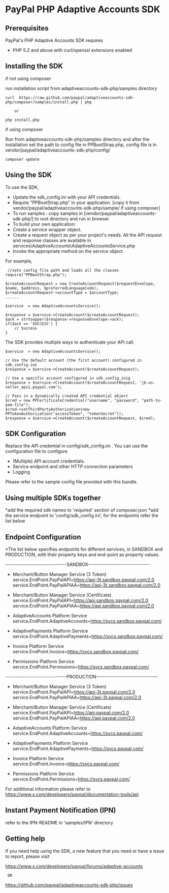 
PayPal PHP Adaptive Accounts SDK
================================

Prerequisites
-------------

PayPal's PHP Adaptive Accounts SDK requires 

   * PHP 5.2 and above with curl/openssl extensions enabled
  
Installing the SDK
-------------------
   if not using composer 
   
   run installation script from adaptiveaccounts-sdk-php/samples directory
   
    curl  https://raw.github.com/paypal/adaptiveaccounts-sdk-php/composer/samples/install.php | php
    
        or 
        
    php install.php
    
   if using composer
   
   Run from adaptiveaccounts-sdk-php/samples directory and after the installation set the path to config file in PPBootStrap.php, config file is in vendor/paypal/adaptiveaccounts-sdk-php/config/
   
    composer update
    
Using the SDK
-------------

To use the SDK, 

   * Update the sdk_config.ini with your API credentials.
   * Require "PPBootStrap.php" in your application. [copy it from vendor/paypal/adaptiveaccounts-sdk-php/sample/ if using composer]
   * To run samples : copy samples in [vendor/paypal/adaptiveaccounts-sdk-php/] to root directory and run in browser
   * To build your own application:
   * Create a service wrapper object.
   * Create a request object as per your project's needs. All the API request and response classes are available 
     in services\AdaptiveAccounts\AdaptiveAccountsService.php
   * Invoke the appropriate method on the service object.

For example,

	 //sets config file path and loads all the classes
    require("PPBootStrap.php");

  	$createAccountRequest = new CreateAccountRequest($requestEnvelope, $name, $address, $preferredLanguageCode);
	$createAccountRequest->accountType = $accountType;
	......

	$service  = new AdaptiveAccountsService();
	
	$response = $service->CreateAccount($createAccountRequest);	
	$ack = strtoupper($response->responseEnvelope->ack); 
	if($ack == 'SUCCESS') {
		// Success
	}
  

The SDK provides multiple ways to authenticate your API call.

	$service  = new AdaptiveAccountsService();
	
	// Use the default account (the first account) configured in sdk_config.ini
	$response = $service->CreateAccount($createAccountRequest);	

	// Use a specific account configured in sdk_config.inig
	$response = $service->CreateAccount($createAccountRequest, 'jb-us-seller_api1.paypal.com');	
	 
	// Pass in a dynamically created API credential object
    $cred = new PPCertificateCredential("username", "password", "path-to-pem-file");
    $cred->setThirdPartyAuthorization(new PPTokenAuthorization("accessToken", "tokenSecret"));
	$response = $service->CreateAccount($createAccountRequest, $cred);	

 

SDK Configuration
-----------------

Replace the API credential in config/sdk_config.ini . You can use the configuration file to configure

   * (Multiple) API account credentials.
   * Service endpoint and other HTTP connection parameters
   * Logging 

Please refer to the sample config file provided with this bundle.

Using multiple SDKs together
----------------------------
*add the required sdk names to 'required' section of composer.json
*add the service endpoint to 'config/sdk_config.ini', for the endpoints refer the list below

Endpoint Configuration
---------------------------
*The list below specifies endpoints for different services, in SANDBOX and PRODUCTION, with their 
property keys and end-point as property values.


------------------------------SANDBOX------------------------------  
* Merchant/Button Manager Service (3 Token)  
service.EndPoint.PayPalAPI=https://api-3t.sandbox.paypal.com/2.0  
service.EndPoint.PayPalAPIAA=https://api-3t.sandbox.paypal.com/2.0  

* Merchant/Button Manager Service (Certificate)  
service.EndPoint.PayPalAPI=https://api.sandbox.paypal.com/2.0  
service.EndPoint.PayPalAPIAA=https://api.sandbox.paypal.com/2.0  

* AdaptiveAccounts Platform Service  
service.EndPoint.AdaptiveAccounts=https://svcs.sandbox.paypal.com/  

* AdaptivePayments Platform Service  
service.EndPoint.AdaptivePayments=https://svcs.sandbox.paypal.com/  

* Invoice Platform Service  
service.EndPoint.Invoice=https://svcs.sandbox.paypal.com/  

* Permissions Platform Service  
service.EndPoint.Permissions=https://svcs.sandbox.paypal.com/  

------------------------------PRODUCTION------------------------------  
* Merchant/Button Manager Service (3 Token)  
service.EndPoint.PayPalAPI=https://api-3t.paypal.com/2.0  
service.EndPoint.PayPalAPIAA=https://api-3t.paypal.com/2.0  

* Merchant/Button Manager Service (Certificate)  
service.EndPoint.PayPalAPI=https://api.paypal.com/2.0  
service.EndPoint.PayPalAPIAA=https://api.paypal.com/2.0  

* AdaptiveAccounts Platform Service  
service.EndPoint.AdaptiveAccounts=https://svcs.paypal.com/  

* AdaptivePayments Platform Service  
service.EndPoint.AdaptivePayments=https://svcs.paypal.com/  

* Invoice Platform Service  
service.EndPoint.Invoice=https://svcs.paypal.com/  

* Permissions Platform Service  
service.EndPoint.Permissions=https://svcs.paypal.com/  

For additional information please refer to https://www.x.com/developers/paypal/documentation-tools/api

Instant Payment Notification (IPN)
-----------------------------------
refer to the IPN-README in 'samples/IPN' directory

Getting help
------------

If you need help using the SDK, a new feature that you need or have a issue to report, please visit

   https://www.x.com/developers/paypal/forums/adaptive-accounts
   
     OR
   
   https://github.com/paypal/adaptiveaccounts-sdk-php/issues 

